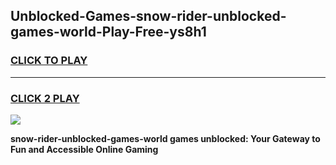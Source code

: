 
## Unblocked-Games-snow-rider-unblocked-games-world-Play-Free-ys8h1
<h3>
<a href="https://premium76.site?title=snow-rider-unblocked-games-world&ref=15A">CLICK TO PLAY</a></h3>
<hr>

<h3>
<a href="https://premium76.site?title=snow-rider-unblocked-games-world&ref=15A">CLICK 2 PLAY</a>
  
</h3>

<a href="https://premium76.site?title=snow-rider-unblocked-games-world&ref=15A"><img src="https://clearcache.store/games.png"></a>


**snow-rider-unblocked-games-world games unblocked: Your Gateway to Fun and Accessible Online Gaming**
